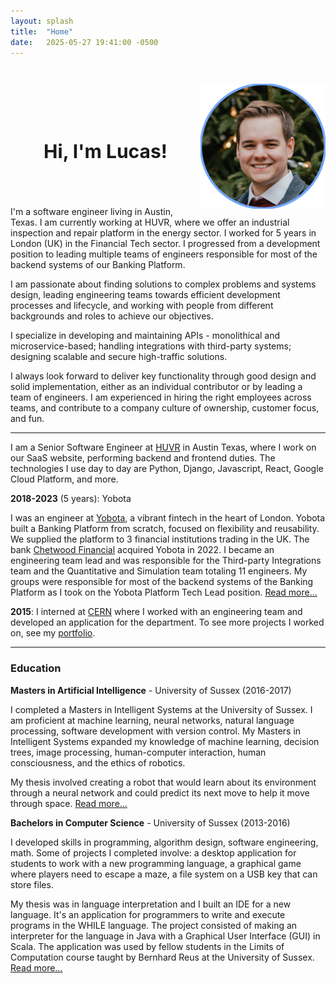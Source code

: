 ```yaml
---
layout: splash
title:  "Home"
date:   2025-05-27 19:41:00 -0500
---
```


<div style="margin-bottom:5em">

  <img src="/assets/img/headshot-blue-outline.png" id="headshot" heigh="200" width="200" style="float:right">

  <h3 style="text-align:center;padding-top:3em;font-size:30px">Hi, I'm Lucas!</h3>

</div>

I'm a software engineer living in Austin, Texas. I am currently working at HUVR, where we offer an industrial  inspection and repair platform in the energy sector. I worked for 5 years in London (UK) in the Financial Tech sector. I progressed from a development position to leading multiple teams of engineers responsible for most of the backend systems of our Banking Platform.

I am passionate about finding solutions to complex problems and systems design, leading engineering teams towards efficient development processes and lifecycle, and working with people from different backgrounds and roles to achieve our objectives.

I specialize in developing and maintaining APIs - monolithical and microservice-based; handling integrations with third-party systems; designing scalable and secure high-traffic solutions.

I always look forward to deliver key functionality through good design and solid implementation, either as an individual contributor or by leading a team of engineers. I am experienced in hiring the right employees across teams, and contribute to a company culture of ownership, customer focus, and fun.

---

<script>
  document.write(`<h3>Work experience: ${new Date().getFullYear() - 2018} years</h3>`);
</script>

<script>
  document.write(`<p><strong>2023-Present</strong> (${new Date().getFullYear() - 2023} years): HUVR</p>`);
</script>

I am a Senior Software Engineer at [HUVR](https://www.huvrdata.com) in Austin Texas, where I work on our SaaS website, performing backend and frontend duties. The technologies I use day to day are Python, Django, Javascript, React, Google Cloud Platform, and more.

**2018-2023** (5 years): Yobota

I was an engineer at [Yobota](https://www.yobota.com/), a vibrant fintech in the heart of London. Yobota built a Banking Platform from scratch, focused on flexibility and reusability. We supplied the platform to 3 financial institutions trading in the UK. The bank [Chetwood Financial](https://www.chetwood.co) acquired Yobota in 2022. I became an engineering team lead and was responsible for the Third-party Integrations team and the Quantitative and Simulation team totaling 11 engineers. My groups were responsible for most of the backend systems of the Banking Platform as I took on the Yobota Platform Tech Lead position. [Read more...](/career)

**2015**: I interned at [CERN](https://home.cern) where I worked with an engineering team and developed an application for the department. To see more projects I worked on, see my [portfolio](/portfolio).



---

### Education

**Masters in Artificial Intelligence** - University of Sussex (2016-2017)

I completed a Masters in Intelligent Systems at the University of Sussex. I am proficient at machine learning, neural networks, natural language processing, software development with version control. My Masters in Intelligent Systems expanded my knowledge of machine learning, decision trees, image processing, human-computer interaction, human consciousness, and the ethics of robotics.

My thesis involved creating a robot that would learn about its environment through a neural network and could predict its next move to help it move through space. [Read more...](/sleep-wake)
<!-- TODO: fix link -->

**Bachelors in Computer Science** - University of Sussex (2013-2016)

I developed skills in programming, algorithm design, software engineering, math. Some of projects I completed involve: a desktop application for students to work with a new programming language, a graphical game where players need to escape a maze, a file system on a USB key that can store files.

My thesis was in language interpretation and I built an IDE for a new language. It's an application for programmers to write and execute programs in the WHILE language. The project consisted of making an interpreter for the language in Java with a Graphical User Interface (GUI) in Scala. The application was used by fellow students in the Limits of Computation course taught by Bernhard Reus at the University of Sussex. [Read more...](/SWhile)
<!-- TODO: fix link -->
